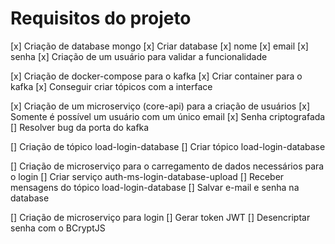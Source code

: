 # Requisitos do projeto


[x] Criação de database mongo
    [x] Criar database
    [x] nome
    [x] email
    [x] senha
[x] Criação de um usuário para validar a funcionalidade

[x] Criação de docker-compose para o kafka
  [x] Criar container para o kafka
  [x] Conseguir criar tópicos com a interface

[x] Criação de um microserviço (core-api) para a criação de usuários
  [x] Somente é possível um usuário com um único email
  [x] Senha criptografada
  [] Resolver bug da porta do kafka

[] Criação de tópico load-login-database
  [] Criar tópico load-login-database

[] Criação de microserviço para o carregamento de dados necessários para o login
  [] Criar serviço auth-ms-login-database-upload
  [] Receber mensagens do tópico load-login-database
  [] Salvar e-mail e senha na database

[] Criação de microserviço para login
  [] Gerar token JWT
  [] Desencriptar senha com o BCryptJS



